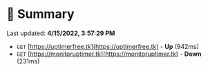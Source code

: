 # 📖 Summary
Last updated: **4/15/2022, 3:57:29 PM**

- `GET` [https://uptimerfree.tk](https://uptimerfree.tk) - **Up** (942ms)
- `GET` [https://monitoruptimer.tk](https://monitoruptimer.tk) - **Down** (231ms)

